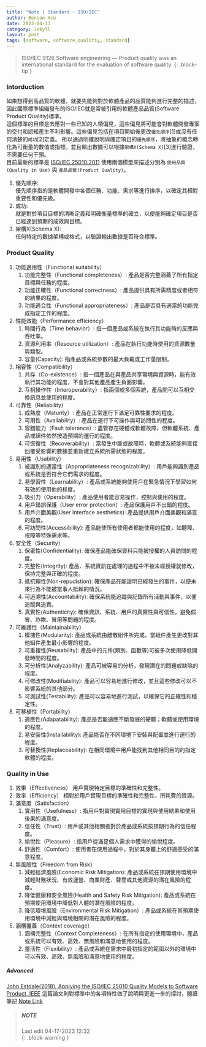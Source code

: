 ```yaml
---
title: "Note | Standard - ISO/IEC"
author: Benson Hsu
date: 2023-04-13
category: Jekyll
layout: post
tags: [software, software_qualitiy, standard]
---
```


>ISO/IEC 9126 Software engineering — Product quality was an international standard for the evaluation of software quality.
{: .block-tip }

### Intorduction

如果想得到高品質的軟體，就要先能夠對於軟體產品的品質能夠進行完整的描述，因此國際標準組織發布的ISO/IEC就是常被引用的軟體產品品質(Software Product Qualitiy)標準。  
這個標準的目標是去應對一些已知的人類偏見，這些偏見將可能會對軟體開發專案的交付和認知產生不利影響。這些偏見包括在項目開始後更改`優先順序`[1]或沒有任何清楚的`成功`[2]定義。 
所以通過明確說明與確定項目的`優先順序`，將抽象的概念轉化為可衡量的數值或指標。並且輸出數據可以根據`架構X(Schema X)`[3]進行驗證，不需要任何干預。  
目前最新的標準是 [ISO/IEC 25010:2011] 使用兩個模型來描述分別為 `使用品質(Quality in Use)` 與 `產品品質(Product Quality)`。 

1. 優先順序:  
    優先順序指的是軟體開發中各個任務、功能、需求等進行排序，以確定其相對重要性和優先級。
2. 成功:  
    就是對於項目目標的清晰定義和明確衡量標準的確立，以便能夠確定項目是否已經達到預期的成效與目標。
3. 架構X(Schema X):  
    任何特定的數據架構或格式，以驗證輸出數據是否符合標準。

### Product Quality

1. 功能適用性（Functional suitability）
    1.  功能完整性（Functional completeness）: 產品是否完整涵蓋了所有指定目標與任務的程度。
    2.  功能正確性（Functional correctness）: 產品提供具有所需精度或者相符的結果的程度。
    3.  功能適合性（Functional appropriateness）: 產品是否具有適當的功能完成指定工作的程度。
2. 性能效能（Performance efficiency）
    1.  時間行為（Time behavior）: 指一個產品或系統在執行其功能時的反應與吞吐率。
    2.  資源利用率（Resource utilization）: 產品在執行功能時使用的資源數量與類型。
    3.  容量(Capacity): 指產品或系統參數的最大負載或工作量限制。
3. 相容性（Compatibility）
    1.  共存（Co-existence）: 指一個產品在與產品共享環境與資源時，能有效執行其功能的程度，不會對其他產品產生負面影響。
    2.  互相操作性（Interoperability）: 指兩個或多個系統，產品間可以互相交換訊息並使用的程度。
4. 可靠性（Reliability）
    1.  成熟度（Maturity）: 產品在正常運行下滿足可靠性要求的程度。
    2.  可用性（Availability）: 產品在運行下可操作與可訪問性的程度。
    3.  容錯能力（Fault tolerance）: 盡管存在硬體或軟體故障，但軟體系統、產品或組件依然按造預期的運行的程度。
    4.  可恢復性（Recoverability）: 當發生中斷或故障時，軟體或系統能夠直接回覆受影響的數據並重新建立系統所需狀態的程度。
5. 易用性（Usability）
    1.  被識別的適當性（Appropriateness recognizability）: 用戶能夠識別產品或系統是否符合它們需求的程度。
    2.  易學習性（Learnability）: 產品或系統能夠使用戶在緊急情況下學習如何有效的使用他的程度。
    3.  吸引力（Operability）: 產品使用者能容易操作，控制與使用的程度。
    4.  用戶錯誤保護（User error protection）: 產品保護用戶不出錯的程度。
    5.  用戶介面美觀(User Interface aesthetics): 產品提供用戶介面美觀和滿意的程度。
    6.  可訪問性(Accessibility): 產品能使所有使用者都能使用的程度，如聽障、視障等特殊需求等。
6. 安全性（Security）
    1.  保密性(Confidentiality): 確保產品能確保資料只能被授權的人員訪問的程度。
    2.  完整性(Integrity): 產品、系統資訊在處理的過程中不被未經授權就修改，保持完整與正確的程度。
    3.  抵抗賴性(Non-repudistion): 確保產品在能證明已經發生的事件，以便未來行為不能被當事人抵賴的情況。
    4.  可追溯性(Accountability): 確保系統能追蹤與記錄所有活動與事件，以便追蹤與追責。
    5.  真實性(Authenticity): 確保資訊、系統、用戶的真實性與可信性，避免假冒、詐欺、冒用等問題的程度。
7. 可維護性（Maintainability）
    1.  模塊性(Modularity): 產品或系統由離散組件所完成，當組件產生更改對其他組件產生最小影響的程度。
    2.  可重複性(Reusability): 產品中的元件(類別、函數等)可被多次使用降低開發時間的程度。
    3.  可分析性(Analyzability): 產品可被容易的分析，發現潛在的問題或缺陷的程度。
    4.  可修改性(Modifiability): 產品可以容易地進行修改，並且這些修改可以不影響系統的其他部分。
    5.  可測試性(Testability): 產品可以容易地進行測試，以確保它的正確性和穩定性。
8. 可移植性（Portability）
    1.  適應性(Adapatability): 產品是否能適應不斷發展的硬體；軟體或使用環境的程度。
    2.  易安裝性(Installability): 產品能否在不同環境下安裝與配置並進行運行的程度。
    3.  可替換性(Replaceability): 在相同環境中用戶能找到其他相同目的的指定軟體的程度。

### Quality in Use
1. 效果（Effectiveness） 用戶實現特定目標的準確性和完整性。
2. 效率（Efficiency） 相對於用戶實現目標的準確性和完整性，所耗費的資源。
3. 滿意度（Satisfaction）
    1.  實用性（Usefulness）: 指用戶對實現實用目標的實現與使用結果和使用後果的滿意度。
    2.  信任性（Trust）: 用戶或其他相關者對於產品或系統按預期行為的信任程度。
    3.  愉悅性（Pleasure）: 指用戶從滿足個人需求中獲得的愉悅程度。
    4.  舒適性（Comfort）: 使用者在使用過程中，對於其身體上的舒適感受的滿意程度。
4. 無風險性（Freedom from Risk）
    1.  減輕經濟風險(Economic Risk Mitigation): 產品或系統在預期使用環境中減輕財務狀況、有效運營、商業財產、聲譽或其他資源的潛在風險的程度。
    2.  降低健康和安全風險(Health and Safety Risk Mitigation): 產品或系統在預期使用環境中降低對人體的潛在風險的程度。
    3.  降低環境風險（Environmental Risk Mitigation）: 產品或系統在其預期使用環境中減輕與環境相關的潛在風險的程度。
5. 涵構覆蓋（Context coverage）
    1.  涵構完整性（Context Completeness）: 在所有指定的使用環境中，產品或系統可以有效、高效、無風險和滿意地使用的程度。
    2.  靈活性（Flexibility）: 產品或系統在需求中最初指定的範圍以外的環境中可以有效、高效、無風險和滿意地使用的程度。

##### Advanced 

[John Estdale(2018), Applying the ISO/IEC 25010 Quality Models to Software Product, IEEE] 這篇論文則對標準中的各項特性做了說明與更進一步的探討，閱讀筆記 [Note Link]

> ##### NOTE
> Last edit 04-17-2023 12:32  
{: .block-warning }

[ISO/IEC 25010:2011]: https://www.iso.org/standard/35733.html
[John Estdale(2018), Applying the ISO/IEC 25010 Quality Models to Software Product, IEEE]: https://link.springer.com/chapter/10.1007/978-3-319-97925-0_42
[Note Link]: https://hotshot824.github.io/jekyll/2023-04-18-applying_isoiec25010.html